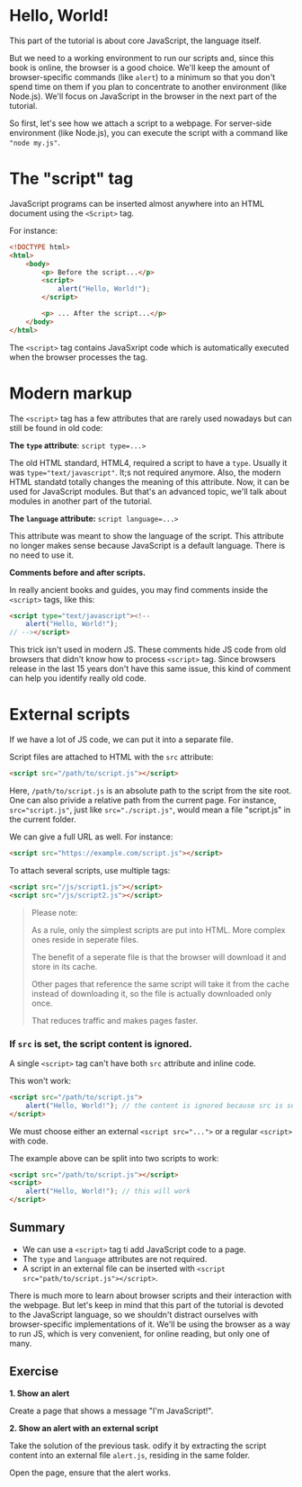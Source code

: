 <link rel="stylesheet" href="https://cdnjs.cloudflare.com/ajax/libs/font-awesome/6.0.0/css/all.min.css">

# Hello, World! <i class="fas fa-globe"></i>

This part of the tutorial is about core JavaScript, the language itself.

But we need to a working environment to run our scripts and, since this book is online, the browser is a good choice. We'll keep the amount of browser-specific commands (like `alert`) to a minimum so that you don't spend time on them if you plan to concentrate to another environment (like Node.js). We'll focus on JavaScript in the browser in the next part of the tutorial.

So first, let's see how we attach a script to a webpage. For server-side environment (like Node.js), you can execute the script with a command like `"node my.js"`.

# The "script" tag 

JavaScript programs can be inserted almost anywhere into an HTML document using the `<Script>` tag.

For instance:

```html
<!DOCTYPE html>
<html>
    <body>
        <p> Before the script...</p>
        <script>
            alert("Hello, World!");
        </script>

        <p> ... After the script...</p>
    </body>
</html>
```

The `<script>` tag contains JavaSxript code which is automatically executed when the browser processes the tag.

# Modern markup

The `<script>` tag has a few attributes that are rarely used nowadays but can still be found in old code:

**The `type` attribute**: `script type=...>`

The old HTML standard, HTML4, required a script to have a `type`. Usually it was `type="text/javascript"`. It;s not required anymore. Also, the modern HTML standatd totally changes the meaning of this attribute. Now, it can be used for JavaScript modules. But that's an advanced topic, we'll talk about modules in another part of the tutorial.

**The `language` attribute:** `script language=...>`

This attribute was meant to show the language of the script. This attribute no longer makes sense because JavaScript is a default language. There is no need to use it.

**Comments before and after scripts.**

In really ancient books and guides, you may find comments inside the `<script>` tags, like this:

```html
<script type="text/javascript"><!--
    alert("Hello, World!");
// --></script>
```

This trick isn't used in modern JS. These comments hide JS code from old browsers that didn't know how to process `<script>` tag. Since browsers release in the last 15 years don't have this same issue, this kind of comment can help you identify really old code.

# External scripts

If we have a lot of JS code, we can put it into a separate file.

Script files are attached to HTML with the `src` attribute:

```html
<script src="/path/to/script.js"></script>
```

Here, `/path/to/script.js` is an absolute path to the script from the site root. One can also privide a relative path from the current page. For instance, `src="script.js"`, just like `src="./script.js"`, would mean a file "script.js" in the current folder.

We can give a full URL as well. For instance:

```html
<script src="https://example.com/script.js"></script>
```

To attach several scripts, use multiple tags:

```html
<script src="/js/script1.js"></script>
<script src="/js/script2.js"></script>
```

> <i class="fa-solid fa-circle-info"></i> Please note:
>
> As a rule, only the simplest scripts are put into HTML. More complex ones reside in seperate files. 
>
> The benefit of a seperate file is that the browser will download it and store in its cache.
>
> Other pages that reference the same script will take it from the cache instead of downloading it, so the file is actually downloaded only once.
> 
> That reduces traffic and makes pages faster.

### If `src` is set, the script content is ignored.

A single `<script>` tag can't have both `src` attribute and inline code.    

This won't work:

```html
<script src="/path/to/script.js">
    alert("Hello, World!"); // the content is ignored because src is set
</script>
```

We must choose either an external `<script src="...">` or a regular `<script>` with code.

The example above can be split into two scripts to work:

```html
<script src="/path/to/script.js"></script>
<script>
    alert("Hello, World!"); // this will work
</script>
```

## Summary
- We can use a `<script>` tag ti add JavaScript code to a page.
- The `type` and `language` attributes are not required.
- A script in an external file can be inserted with `<script src="path/to/script.js"></script>`.

There is much more to learn about browser scripts and their interaction with the webpage. But let's keep in mind that this part of the tutorial is devoted to the JavaScript language, so we shouldn't distract ourselves with browser-specific implementations of it. We'll be using the browser as a way to run JS, which is very convenient, for online reading, but only one of many.

## Exercise

**1. Show an alert**

Create a page that shows a message "I'm JavaScript!".

**2. Show an alert with an external script**

Take the solution of the previous task. odify it by extracting the script content into an external file `alert.js`, residing in the same folder.

Open the page, ensure that the alert works.

